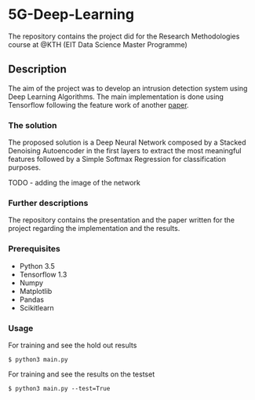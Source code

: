 # 5G-Deep-Learning
The repository contains the project did for the Research Methodologies course at @KTH (EIT Data Science Master Programme)

## Description
The aim of the project was to develop an intrusion detection system using Deep Learning Algorithms. The main implementation is done using Tensorflow following the feature work of another [paper](http://www.covert.io/research-papers/deep-learning-security/A%20Deep%20Learning%20Approach%20for%20Network%20Intrusion%20Detection%20System.pdf).

### The solution
The proposed solution is a Deep Neural Network composed by a Stacked Denoising Autoencoder in the first layers to extract the most meaningful features followed by a Simple Softmax Regression for classification purposes. 

TODO - adding the image of the network

### Further descriptions
The repository contains the presentation and the paper written for the project regarding the implementation and the results.

### Prerequisites
- Python 3.5
- Tensorflow 1.3
- Numpy
- Matplotlib
- Pandas
- Scikitlearn

### Usage 
For training and see the hold out results

	$ python3 main.py

For training and see the results on the testset

	$ python3 main.py --test=True





